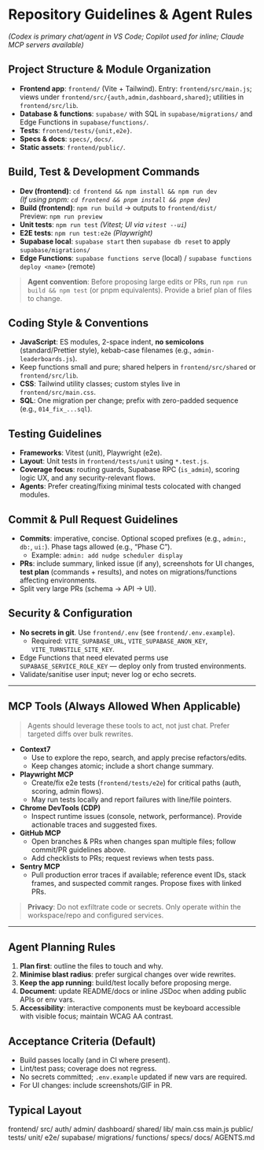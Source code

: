 # Repository Guidelines & Agent Rules
*(Codex is primary chat/agent in VS Code; Copilot used for inline; Claude MCP servers available)*

## Project Structure & Module Organization
- **Frontend app**: `frontend/` (Vite + Tailwind). Entry: `frontend/src/main.js`; views under `frontend/src/{auth,admin,dashboard,shared}`; utilities in `frontend/src/lib`.
- **Database & functions**: `supabase/` with SQL in `supabase/migrations/` and Edge Functions in `supabase/functions/`.
- **Tests**: `frontend/tests/{unit,e2e}`.
- **Specs & docs**: `specs/`, `docs/`.
- **Static assets**: `frontend/public/`.

## Build, Test & Development Commands
- **Dev (frontend)**: `cd frontend && npm install && npm run dev`  
  *(If using pnpm: `cd frontend && pnpm install && pnpm dev`)*
- **Build (frontend)**: `npm run build` → outputs to `frontend/dist/`  
  Preview: `npm run preview`
- **Unit tests**: `npm run test` *(Vitest; UI via `vitest --ui`)*
- **E2E tests**: `npm run test:e2e` *(Playwright)*
- **Supabase local**: `supabase start` then `supabase db reset` to apply `supabase/migrations/`
- **Edge Functions**: `supabase functions serve` (local) / `supabase functions deploy <name>` (remote)

> **Agent convention**: Before proposing large edits or PRs, run `npm run build && npm test` (or pnpm equivalents). Provide a brief plan of files to change.

## Coding Style & Conventions
- **JavaScript**: ES modules, 2-space indent, **no semicolons** (standard/Prettier style), kebab-case filenames (e.g., `admin-leaderboards.js`).
- Keep functions small and pure; shared helpers in `frontend/src/shared` or `frontend/src/lib`.
- **CSS**: Tailwind utility classes; custom styles live in `frontend/src/main.css`.
- **SQL**: One migration per change; prefix with zero-padded sequence (e.g., `014_fix_...sql`).

## Testing Guidelines
- **Frameworks**: Vitest (unit), Playwright (e2e).
- **Layout**: Unit tests in `frontend/tests/unit` using `*.test.js`.
- **Coverage focus**: routing guards, Supabase RPC (`is_admin`), scoring logic UX, and any security-relevant flows.
- **Agents**: Prefer creating/fixing minimal tests colocated with changed modules.

## Commit & Pull Request Guidelines
- **Commits**: imperative, concise. Optional scoped prefixes (e.g., `admin:`, `db:`, `ui:`). Phase tags allowed (e.g., “Phase C”).
  - Example: `admin: add nudge scheduler display`
- **PRs**: include summary, linked issue (if any), screenshots for UI changes, **test plan** (commands + results), and notes on migrations/functions affecting environments.
- Split very large PRs (schema → API → UI).

## Security & Configuration
- **No secrets in git**. Use `frontend/.env` (see `frontend/.env.example`).
  - Required: `VITE_SUPABASE_URL`, `VITE_SUPABASE_ANON_KEY`, `VITE_TURNSTILE_SITE_KEY`.
- Edge Functions that need elevated perms use `SUPABASE_SERVICE_ROLE_KEY` — deploy only from trusted environments.
- Validate/sanitise user input; never log or echo secrets.

---

## MCP Tools (Always Allowed When Applicable)
> Agents should leverage these tools to act, not just chat. Prefer targeted diffs over bulk rewrites.

- **Context7**  
  - Use to explore the repo, search, and apply precise refactors/edits.
  - Keep changes atomic; include a short change summary.
- **Playwright MCP**  
  - Create/fix e2e tests (`frontend/tests/e2e`) for critical paths (auth, scoring, admin flows).
  - May run tests locally and report failures with line/file pointers.
- **Chrome DevTools (CDP)**  
  - Inspect runtime issues (console, network, performance). Provide actionable traces and suggested fixes.
- **GitHub MCP**  
  - Open branches & PRs when changes span multiple files; follow commit/PR guidelines above.
  - Add checklists to PRs; request reviews when tests pass.
- **Sentry MCP**  
  - Pull production error traces if available; reference event IDs, stack frames, and suspected commit ranges. Propose fixes with linked PRs.

> **Privacy**: Do not exfiltrate code or secrets. Only operate within the workspace/repo and configured services.

---

## Agent Planning Rules
1. **Plan first**: outline the files to touch and why.  
2. **Minimise blast radius**: prefer surgical changes over wide rewrites.  
3. **Keep the app running**: build/test locally before proposing merge.  
4. **Document**: update README/docs or inline JSDoc when adding public APIs or env vars.  
5. **Accessibility**: interactive components must be keyboard accessible with visible focus; maintain WCAG AA contrast.

## Acceptance Criteria (Default)
- Build passes locally (and in CI where present).
- Lint/test pass; coverage does not regress.
- No secrets committed; `.env.example` updated if new vars are required.
- For UI changes: include screenshots/GIF in PR.

## Typical Layout
frontend/
src/
auth/ admin/ dashboard/ shared/ lib/
main.css main.js
public/
tests/
unit/ e2e/
supabase/
migrations/
functions/
specs/
docs/
AGENTS.md